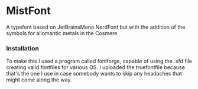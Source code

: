 # MistFont
A typefont based on JetBrainsMono NerdFont but with the addition of the symbols for allomantic metals in the Cosmere


### Installation
To make this I used a program called fontforge, capable of using the .sfd file creating valid fontfiles for various OS. I uploaded the truefontfile because that's the one I use in case somebody wants to skip any headaches that might come along the way.
